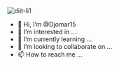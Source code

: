 ![diit-li1](https://github.com/Djomar15/Djomar15/assets/148610568/bb3037d3-9644-48e2-98ee-b5c9d94cb8fc)
- 👋 Hi, I’m @Djomar15
- 👀 I’m interested in ...
- 🌱 I’m currently learning ...
- 💞️ I’m looking to collaborate on ...
- 📫 How to reach me ...

<!---
Djomar15/Djomar15 is a ✨ special ✨ repository because its `README.md` (this file) appears on your GitHub profile.
You can click the Preview link to take a look at your changes.
--->
